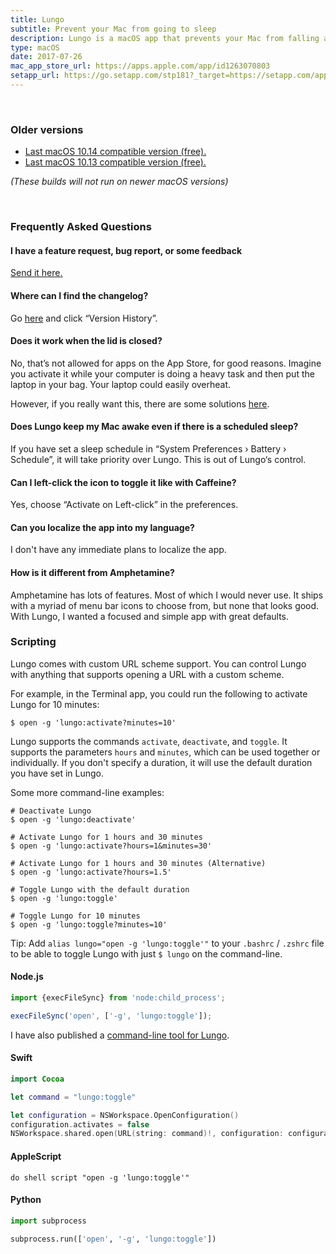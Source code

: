 ```yaml
---
title: Lungo
subtitle: Prevent your Mac from going to sleep
description: Lungo is a macOS app that prevents your Mac from falling asleep and your screen from dimming.
type: macOS
date: 2017-07-26
mac_app_store_url: https://apps.apple.com/app/id1263070803
setapp_url: https://go.setapp.com/stp181?_target=https://setapp.com/apps/lungo
---
```


<br>

### Older versions

- [Last macOS 10.14 compatible version (free).](https://github.com/sindresorhus/meta/files/5507155/Lungo-1-7-0.zip)
- [Last macOS 10.13 compatible version (free).](https://github.com/sindresorhus/meta/files/4556911/Lungo-1.6.0-High-Sierra.zip)

*(These builds will not run on newer macOS versions)*

<br>

<h3 id="faq">Frequently Asked Questions</h3>

#### I have a feature request, bug report, or some feedback

[Send it here.](https://sindresorhus.com/feedback/?product=Lungo&referrer=Website-FAQ)

#### Where can I find the changelog?

Go [here](https://apps.apple.com/app/id1263070803) and click “Version History”.

<a id="lid-closed"></a>
#### Does it work when the lid is closed?

No, that’s not allowed for apps on the App Store, for good reasons. Imagine you activate it while your computer is doing a heavy task and then put the laptop in your bag. Your laptop could easily overheat.

However, if you really want this, there are some solutions [here](https://apple.stackexchange.com/questions/2389/is-there-any-way-to-set-a-macbook-pro-to-not-sleep-when-you-close-the-lid?rq=1).

#### Does Lungo keep my Mac awake even if there is a scheduled sleep?

If you have set a sleep schedule in “System Preferences › Battery › Schedule”, it will take priority over Lungo. This is out of Lungo‘s control.

#### Can I left-click the icon to toggle it like with Caffeine?

Yes, choose “Activate on Left-click” in the preferences.

#### Can you localize the app into my language?

I don't have any immediate plans to localize the app.

####  How is it different from Amphetamine?

Amphetamine has lots of features. Most of which I would never use. It ships with a myriad of menu bar icons to choose from, but none that looks good. With Lungo, I wanted a focused and simple app with great defaults.

<h3 id="scripting">Scripting</h3>

Lungo comes with custom URL scheme support. You can control Lungo with anything that supports opening a URL with a custom scheme.

For example, in the Terminal app, you could run the following to activate Lungo for 10 minutes:

```
$ open -g 'lungo:activate?minutes=10'
```

Lungo supports the commands `activate`, `deactivate`, and `toggle`. It supports the parameters `hours` and `minutes`, which can be used together or individually. If you don't specify a duration, it will use the default duration you have set in Lungo.

Some more command-line examples:

```
# Deactivate Lungo
$ open -g 'lungo:deactivate'

# Activate Lungo for 1 hours and 30 minutes
$ open -g 'lungo:activate?hours=1&minutes=30'

# Activate Lungo for 1 hours and 30 minutes (Alternative)
$ open -g 'lungo:activate?hours=1.5'

# Toggle Lungo with the default duration
$ open -g 'lungo:toggle'

# Toggle Lungo for 10 minutes
$ open -g 'lungo:toggle?minutes=10'
```

Tip: Add `alias lungo="open -g 'lungo:toggle'"` to your `.bashrc` / `.zshrc` file to be able to toggle Lungo with just `$ lungo` on the command-line.

#### Node.js

```js
import {execFileSync} from 'node:child_process';

execFileSync('open', ['-g', 'lungo:toggle']);
```

I have also published a [command-line tool for Lungo](https://github.com/sindresorhus/lungo-cli).

#### Swift

```swift
import Cocoa

let command = "lungo:toggle"

let configuration = NSWorkspace.OpenConfiguration()
configuration.activates = false
NSWorkspace.shared.open(URL(string: command)!, configuration: configuration)
```

#### AppleScript

```applescript
do shell script "open -g 'lungo:toggle'"
```

#### Python

```python
import subprocess

subprocess.run(['open', '-g', 'lungo:toggle'])
```
